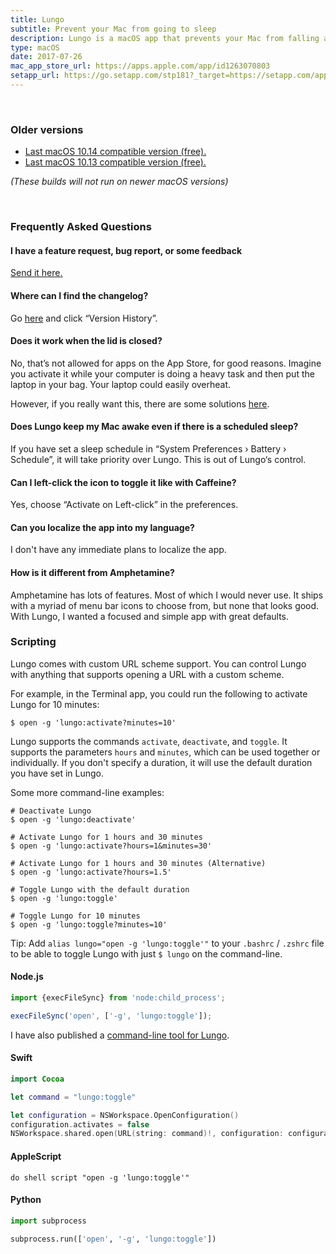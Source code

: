 ```yaml
---
title: Lungo
subtitle: Prevent your Mac from going to sleep
description: Lungo is a macOS app that prevents your Mac from falling asleep and your screen from dimming.
type: macOS
date: 2017-07-26
mac_app_store_url: https://apps.apple.com/app/id1263070803
setapp_url: https://go.setapp.com/stp181?_target=https://setapp.com/apps/lungo
---
```


<br>

### Older versions

- [Last macOS 10.14 compatible version (free).](https://github.com/sindresorhus/meta/files/5507155/Lungo-1-7-0.zip)
- [Last macOS 10.13 compatible version (free).](https://github.com/sindresorhus/meta/files/4556911/Lungo-1.6.0-High-Sierra.zip)

*(These builds will not run on newer macOS versions)*

<br>

<h3 id="faq">Frequently Asked Questions</h3>

#### I have a feature request, bug report, or some feedback

[Send it here.](https://sindresorhus.com/feedback/?product=Lungo&referrer=Website-FAQ)

#### Where can I find the changelog?

Go [here](https://apps.apple.com/app/id1263070803) and click “Version History”.

<a id="lid-closed"></a>
#### Does it work when the lid is closed?

No, that’s not allowed for apps on the App Store, for good reasons. Imagine you activate it while your computer is doing a heavy task and then put the laptop in your bag. Your laptop could easily overheat.

However, if you really want this, there are some solutions [here](https://apple.stackexchange.com/questions/2389/is-there-any-way-to-set-a-macbook-pro-to-not-sleep-when-you-close-the-lid?rq=1).

#### Does Lungo keep my Mac awake even if there is a scheduled sleep?

If you have set a sleep schedule in “System Preferences › Battery › Schedule”, it will take priority over Lungo. This is out of Lungo‘s control.

#### Can I left-click the icon to toggle it like with Caffeine?

Yes, choose “Activate on Left-click” in the preferences.

#### Can you localize the app into my language?

I don't have any immediate plans to localize the app.

####  How is it different from Amphetamine?

Amphetamine has lots of features. Most of which I would never use. It ships with a myriad of menu bar icons to choose from, but none that looks good. With Lungo, I wanted a focused and simple app with great defaults.

<h3 id="scripting">Scripting</h3>

Lungo comes with custom URL scheme support. You can control Lungo with anything that supports opening a URL with a custom scheme.

For example, in the Terminal app, you could run the following to activate Lungo for 10 minutes:

```
$ open -g 'lungo:activate?minutes=10'
```

Lungo supports the commands `activate`, `deactivate`, and `toggle`. It supports the parameters `hours` and `minutes`, which can be used together or individually. If you don't specify a duration, it will use the default duration you have set in Lungo.

Some more command-line examples:

```
# Deactivate Lungo
$ open -g 'lungo:deactivate'

# Activate Lungo for 1 hours and 30 minutes
$ open -g 'lungo:activate?hours=1&minutes=30'

# Activate Lungo for 1 hours and 30 minutes (Alternative)
$ open -g 'lungo:activate?hours=1.5'

# Toggle Lungo with the default duration
$ open -g 'lungo:toggle'

# Toggle Lungo for 10 minutes
$ open -g 'lungo:toggle?minutes=10'
```

Tip: Add `alias lungo="open -g 'lungo:toggle'"` to your `.bashrc` / `.zshrc` file to be able to toggle Lungo with just `$ lungo` on the command-line.

#### Node.js

```js
import {execFileSync} from 'node:child_process';

execFileSync('open', ['-g', 'lungo:toggle']);
```

I have also published a [command-line tool for Lungo](https://github.com/sindresorhus/lungo-cli).

#### Swift

```swift
import Cocoa

let command = "lungo:toggle"

let configuration = NSWorkspace.OpenConfiguration()
configuration.activates = false
NSWorkspace.shared.open(URL(string: command)!, configuration: configuration)
```

#### AppleScript

```applescript
do shell script "open -g 'lungo:toggle'"
```

#### Python

```python
import subprocess

subprocess.run(['open', '-g', 'lungo:toggle'])
```
